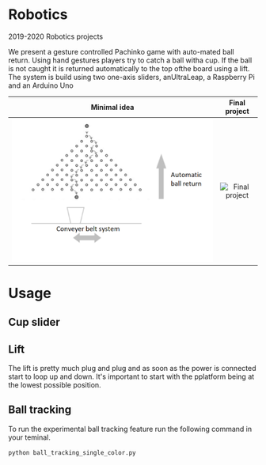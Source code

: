 # Robotics
2019-2020 Robotics projects 

We present a gesture controlled Pachinko game with auto-mated ball return. Using hand gestures players try to catch a ball witha cup. If the ball is not caught it is returned automatically to the top ofthe board using a lift. The system is build using two one-axis sliders, anUltraLeap, a Raspberry Pi and an Arduino Uno

Minimal idea           |  Final project
:-------------------------:|:-------------------------:
![Minimal idea](schematic.png) | ![Final project](final.png)

# Usage

## Cup slider

## Lift

The lift is pretty much plug and plug and as soon as the power is connected
start to loop up and down. It's important to start with the pplatform being at
the lowest possible position.

## Ball tracking
To run the experimental ball tracking feature run the following command in your teminal.

````
python ball_tracking_single_color.py
````
